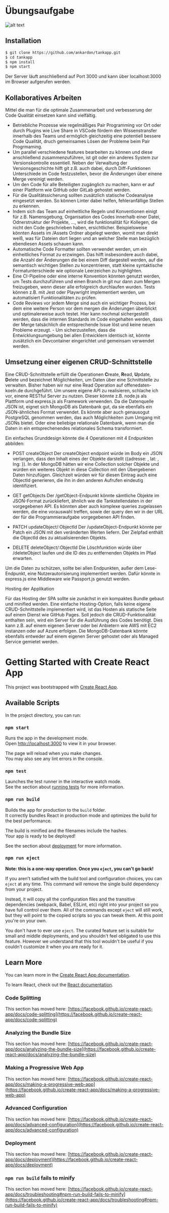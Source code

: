 # Übungsaufgabe

![alt text](image.png)

## Installation

```sh
$ git clone https://github.com/ankardon/tankapp.git
$ cd tankapp
$ npm install
$ npm start
```

Der Server läuft anschließend auf Port 3000 und kann über localhost:3000 im Browser aufgerufen werden.

## Kollaboratives Arbeiten

Mittel die man für die optimale Zusammenarbeit und verbesserung der Code Qualität einsetzen kann sind vielfältig.

- Betriebliche Prozesse wie regelmäßiges Pair Programming vor Ort oder durch Plugins wie Live Share in VSCode fördern den Wissenstransfer innerhalb des Teams und ermöglich gleichzeitig eine potentiell bessere Code Qualität, druch gemeinsames Lösen der Probleme beim Pair Progrmaming.
- Um parallel verschiedene features bearbeiten zu können und diese anschließend zusammenzuführen, ist git oder ein anderes System zur Versionskontrolle essentiell. Neben der Verwaltung der Versionsgeschichte hilft git z.B. auch dabei, durch Diff-Funktionen Unterschiede im Code festzustellen, bevor die Änderungen über einene Merge vereinigt werden.
- Um den Code für alle Beteiligten zugänglich zu machen, kann er auf einer Plattform wie GitHub oder GitLab gehostet werden.
- Für die Qualitätssicherung sollten zusätzlich statische Codeanalyse eingesetzt werden. So können Linter dabei helfen, fehleranfällige Stellen zu erkennen.
- Indem sich das Team auf einheitliche Regeln und Konventionen einigt für z.B. Namensgebung, Organisation des Codes innerhalb einer Datei, Odnerstruktur der Projekte, ..., wird die funktionalität für Kollegen, die nicht den Code geschrieben haben, ersichtlicher. Beispielsweise könnten Assets im /Assets Ordner abgelegt werden, womit man direkt weiß, was für Dateien dort liegen und an welcher Stelle man bezüglich ebendiesen Assets schauen kann.
- Automatische Code Formatter sollten verwendet werden, um ein einheitliches Format zu erzwingen. Das hilft insbesondere auch dabei, die Anzahl der Änderungen die bei einem Diff dargestell werden, auf die semantisch wichtigen Stellen zu konzentrieren, statt kleine syntaktische Formatunterschiede wie optionale Leerzeichen zu highlighten.
- Eine CI-Pipeline oder eine interne Konvention könnten genutzt werden, um Tests durchzuführen und einen Branch in git nur dann zum Mergen freizugeben, wenn dieser alle erfolgreich durchlaufen wurden. Tests können z.B. mit Jest oder Playwright implementiert werden, um automatisiert Funktionalitäten zu prüfen.
- Code Reviews vor jedem Merge sind auch ein wichtiger Prozess, bei dem eine weitere Person vor dem mergen die Änderungen überblickt und optimalerweise auch testet. Hier kann nochmal sichergestellt werden, dass die internen Standards im Code eingehalten werden, dass der Merge tatsächlich die entsprechende Issue löst und keine neuen Probleme erzeugt. - Um sicherzustellen, dass die Entwicklungsumgebung bei allen Entwicklern identisch ist, könnte zusätzlich ein Devcontainer eingerichtet und gemeinsam verwendet werden.

## Umsetzung einer eigenen CRUD-Schnittstelle

Eine CRUD-Schnittstelle erfüllt die Operationen **C**reate, **R**ead, **U**pdate, **D**elete und bezeichnet Möglichkeiten, um Daten über eine Schnittstelle zu verwalten. Bisher haben wir nur eine Read Operation auf offenedaten-koeln.de durchgeführt. Um unsere eigene API zu realisieren, schlache ich vor, einene RESTful Server zu nutzen. Dieser könnte z.B. node.js als Plattform und express.js als Framework verwenden. Da die Datenquelle JSON ist, eignet sich MongoDB als Datenbank gut, da sie ebenfalls ein JSON-ähnliches Format verwendet. Es könnte aber auch genausogut PostgreSQL genommen werden, das auch Möglichkeiten zum Umgang mit JSONs bietet. Oder eine beliebige relationale Datenbank, wenn man die Daten in ein entsprechenendes relationales Schema transformiert.

Ein einfaches Grunddesign könnte die 4 Operationen mit 4 Endpunkten abbilden:

- POST createObject
  Der createObject endpoint würde im Body ein JSON verlangen, dass den Inhalt eines der Objekte darstellt ({adresse: <string>, lat: <double>, lng: <double>}). In der MongoDB hätten wir eine Collection solcher Objekte und würden ein weiteres Objekt in diese Collection mit den Übergebenen Daten hinzufügen. Gleichzeit würden wir für diesen Eintrag auch eine ObjectId generieren, die ihn in den anderen Aufrufen eindeutig identifiziert.

- GET getObjects
  Der /getObject-Endpunkt könnte sämtliche Objekte im JSON-Format zurückliefert, ähnlich wie die Tankstellendaten in der vorgegebenen API. Es könnten aber auch komplexe queries zugelassen werden, die eine vorauswahl treffen, sowie der query den wir in der URL der für die Programmieraufgabe vorgegebenen API finden.

- PATCH updateObject/:ObjectId
  Der /updateObject-Endpunkt könnte per Patch ein JSON mit den veränderten Werten liefern. Der Zielpfad enthält die ObjectId des zu aktualisierenden Objekts.

- DELETE deleteObject/:ObjectId
  Die Löschfunktion würde über /deleteObject laufen und die ID des zu entfernenden Objekts im Pfad erwarten.

Um die Daten zu schützen, sollte bei allen Endpunkten, außer dem Lese-Endpunkt, eine Nutzerautorisierung implementiert werden.
Dafür könnte in express.js eine Middleware wie Passport.js genutzt werden.

Hosting der Applikation

Für das Hosting der SPA sollte sie zunächst in ein kompaktes Bundle gebaut und minified werden. Eine einfache Hosting-Option, falls keine eigene CRUD-Schnittstelle implementiert wird, ist das Hosten als statische Seite auf einem Dienst wie GitHub Pages. Soll jedoch die CRUD-Funktionalität enthalten sein, wird ein Server für die Ausführung des Codes benötigt. Dies kann z.B. auf einem eigenen Server oder bei Anbietern wie AWS mit EC2 instanzen oder auf Azure erfolgen. Die MongoDB-Datenbank könnte ebenfalls entweder auf einem eigenen Server gehostet oder als Managed Service gemietet werden.

# Getting Started with Create React App

This project was bootstrapped with [Create React App](https://github.com/facebook/create-react-app).

## Available Scripts

In the project directory, you can run:

### `npm start`

Runs the app in the development mode.\
Open [http://localhost:3000](http://localhost:3000) to view it in your browser.

The page will reload when you make changes.\
You may also see any lint errors in the console.

### `npm test`

Launches the test runner in the interactive watch mode.\
See the section about [running tests](https://facebook.github.io/create-react-app/docs/running-tests) for more information.

### `npm run build`

Builds the app for production to the `build` folder.\
It correctly bundles React in production mode and optimizes the build for the best performance.

The build is minified and the filenames include the hashes.\
Your app is ready to be deployed!

See the section about [deployment](https://facebook.github.io/create-react-app/docs/deployment) for more information.

### `npm run eject`

**Note: this is a one-way operation. Once you `eject`, you can't go back!**

If you aren't satisfied with the build tool and configuration choices, you can `eject` at any time. This command will remove the single build dependency from your project.

Instead, it will copy all the configuration files and the transitive dependencies (webpack, Babel, ESLint, etc) right into your project so you have full control over them. All of the commands except `eject` will still work, but they will point to the copied scripts so you can tweak them. At this point you're on your own.

You don't have to ever use `eject`. The curated feature set is suitable for small and middle deployments, and you shouldn't feel obligated to use this feature. However we understand that this tool wouldn't be useful if you couldn't customize it when you are ready for it.

## Learn More

You can learn more in the [Create React App documentation](https://facebook.github.io/create-react-app/docs/getting-started).

To learn React, check out the [React documentation](https://reactjs.org/).

### Code Splitting

This section has moved here: [https://facebook.github.io/create-react-app/docs/code-splitting](https://facebook.github.io/create-react-app/docs/code-splitting)

### Analyzing the Bundle Size

This section has moved here: [https://facebook.github.io/create-react-app/docs/analyzing-the-bundle-size](https://facebook.github.io/create-react-app/docs/analyzing-the-bundle-size)

### Making a Progressive Web App

This section has moved here: [https://facebook.github.io/create-react-app/docs/making-a-progressive-web-app](https://facebook.github.io/create-react-app/docs/making-a-progressive-web-app)

### Advanced Configuration

This section has moved here: [https://facebook.github.io/create-react-app/docs/advanced-configuration](https://facebook.github.io/create-react-app/docs/advanced-configuration)

### Deployment

This section has moved here: [https://facebook.github.io/create-react-app/docs/deployment](https://facebook.github.io/create-react-app/docs/deployment)

### `npm run build` fails to minify

This section has moved here: [https://facebook.github.io/create-react-app/docs/troubleshooting#npm-run-build-fails-to-minify](https://facebook.github.io/create-react-app/docs/troubleshooting#npm-run-build-fails-to-minify)
